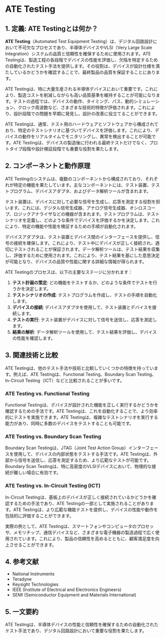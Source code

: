 # ATE Testing

## 1. 定義: **ATE Testing**とは何か？
**ATE Testing**（Automated Test Equipment Testing）は、デジタル回路設計において不可欠なプロセスであり、半導体デバイスやVLSI（Very Large Scale Integration）システムの品質と信頼性を確保するために使用されます。ATE Testingは、製造工程の各段階でデバイスの性能を評価し、欠陥を特定するための自動化されたテスト手法を提供します。その役割は、デバイスが設計仕様を満たしているかどうかを確認することで、最終製品の品質を保証することにあります。

ATE Testingは、特に大量生産される半導体デバイスにおいて重要です。これにより、製造コストを削減しながらも高い品質基準を維持することが可能になります。テストの過程では、デバイスの動作、タイミング、パス、動的シミュレーション、クロック周波数など、さまざまな技術的特徴が評価されます。これにより、設計段階での問題を早期に発見し、設計の改善に役立てることができます。

ATE Testingは、通常、テスト用のハードウェアとソフトウェアから構成されており、特定のテストシナリオに基づいてデバイスを評価します。これにより、デバイスの動作をリアルタイムでモニタリングし、異常を検出することが可能です。ATE Testingは、デバイスの製造後に行われる最終テストだけでなく、プロトタイプ段階や設計検証段階でも重要な役割を果たします。

## 2. コンポーネントと動作原理
ATE Testingのシステムは、複数のコンポーネントから構成されており、それぞれが特定の機能を果たしています。主なコンポーネントには、テスト装置、テストプログラム、デバイスアダプタ、およびデータ解析ツールが含まれます。

テスト装置は、デバイスに対して必要な信号を生成し、応答を測定する役割を担います。これには、デジタル信号生成器、アナログ信号生成器、オシロスコープ、ロジックアナライザなどの機器が含まれます。テストプログラムは、テストシナリオを定義し、どのような条件でデバイスを評価するかを決定します。これにより、特定の機能や性能を検証するための手順が自動化されます。

デバイスアダプタは、テスト装置とデバイス間のインターフェースを提供し、信号の接続を確保します。これにより、テスト中にデバイスが正しく接続され、適切にテストされることが保証されます。データ解析ツールは、テスト結果を収集し、評価するために使用されます。これにより、テスト結果を基にした意思決定が可能となり、デバイスの品質や性能に関する詳細な情報が得られます。

ATE Testingのプロセスは、以下の主要なステージに分かれます：

1. **テスト計画の策定**: どの機能をテストするか、どのような条件でテストを行うかを決定します。
2. **テストシナリオの作成**: テストプログラムを作成し、テストの手順を自動化します。
3. **デバイスの接続**: デバイスアダプタを使用して、テスト装置とデバイスを接続します。
4. **テストの実行**: テスト装置がデバイスに対して信号を送信し、応答を測定します。
5. **結果の解析**: データ解析ツールを使用して、テスト結果を評価し、デバイスの性能を確認します。

## 3. 関連技術と比較
ATE Testingは、他のテスト手法や技術と比較していくつかの特徴を持っています。例えば、ATE Testingは、Functional Testing、Boundary Scan Testing、In-Circuit Testing（ICT）などと比較されることが多いです。

### ATE Testing vs. Functional Testing
Functional Testingは、デバイスが設計された機能を正しく実行するかどうかを確認するための手法です。ATE Testingは、これを自動化することで、より効率的にテストを実施できます。ATE Testingは、複雑なテストシナリオを実行する能力があり、同時に多数のデバイスをテストすることも可能です。

### ATE Testing vs. Boundary Scan Testing
Boundary Scan Testingは、JTAG（Joint Test Action Group）インターフェースを使用して、デバイスの内部状態をテストする手法です。ATE Testingは、外部から信号を送信し、応答を測定するため、より広範なテストが可能です。Boundary Scan Testingは、特に高密度のVLSIデバイスにおいて、物理的な接続が難しい場合に有効です。

### ATE Testing vs. In-Circuit Testing (ICT)
In-Circuit Testingは、基板上のデバイスが正しく接続されているかどうかを確認するための手法であり、ATE Testingの一部として実施されることがあります。ATE Testingは、より広範な機能テストを提供し、デバイスの性能や動作を包括的に評価することができます。

実際の例として、ATE Testingは、スマートフォンやコンピュータのプロセッサ、メモリチップ、通信デバイスなど、さまざまな電子機器の製造過程で広く使用されています。これにより、製品の信頼性を高めるとともに、顧客満足度を向上させることができます。

## 4. 参考文献
- National Instruments
- Teradyne
- Keysight Technologies
- IEEE (Institute of Electrical and Electronics Engineers)
- SEMI (Semiconductor Equipment and Materials International)

## 5. 一文要約
ATE Testingは、半導体デバイスの性能と信頼性を確保するための自動化されたテスト手法であり、デジタル回路設計において重要な役割を果たします。